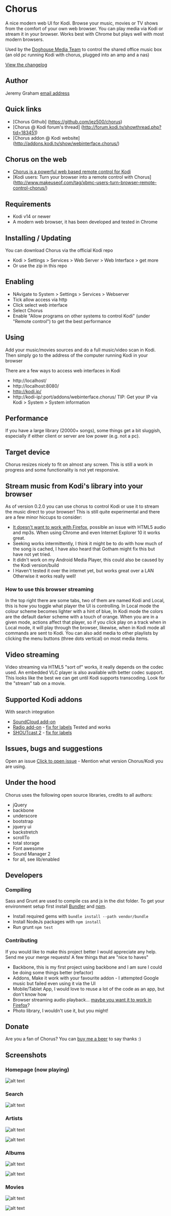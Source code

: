 # Chorus
A nice modern web UI for Kodi. Browse your music, movies or TV shows from the comfort of your
own web browser. You can play media via Kodi or stream it in your browser. Works best with Chrome
but plays well with most modern browsers.

Used by the [Doghouse Media Team](http://dhmedia.com.au) to control the shared office music box
(an old pc running Kodi with chorus, plugged into an amp and a nas)

[View the changelog](https://github.com/jez500/chorus/blob/master/dist/changelog.txt)

## Author
Jeremy Graham
[email address](mail@jez500.com)

## Quick links
- [Chorus Github] (https://github.com/jez500/chorus)
- [Chorus @ Kodi forum's thread] (http://forum.kodi.tv/showthread.php?tid=183451)
- [Chorus addon @ Kodi website] (http://addons.kodi.tv/show/webinterface.chorus/)

## Chorus on the web
- [Chorus is a powerful web based remote control for Kodi](http://lifehacker.com/chorus-is-a-powerful-web-based-remote-control-for-xbmc-1577148641)
- [Kodi users: Turn your browser into a remote control with Chorus] (http://www.makeuseof.com/tag/xbmc-users-turn-browser-remote-control-chorus/)

## Requirements
- Kodi v14 or newer
- A modern web browser, it has been developed and tested in Chrome

## Installing / Updating
You can download Chorus via the official Kodi repo
- Kodi > Settings > Services > Web Server > Web Interface > get more
- Or use the zip in this repo

## Enabling
- NAvigate to System > Settings > Services > Webserver
- Tick allow access via http
- Click select web interface
- Select Chorus
- Enable "Allow programs on other systems to control Kodi" (under "Remote control") to get the best performance

## Using
Add your music/movies sources and do a full music/video scan in Kodi.
Then simply go to the address of the computer running Kodi in your browser

There are a few ways to access web interfaces in Kodi
- http://localhost/
- http://localhost:8080/
- http://kodi.ip/
- http://kodi-ip/:port/addons/webinterface.chorus/
TIP: Get your IP via Kodi > System > System information
     
## Performance
If you have a large library (20000+ songs), some things get a bit sluggish, especially
if either client or server are low power (e.g. not a pc).

## Target device
Chorus resizes nicely to fit on almost any screen. This is still a work in progress and some functionality is not
yet responsive.


## Stream music from Kodi's library into your browser ##
As of version 0.2.0 you can use chorus to control Kodi or use it to stream the music direct to your browser!
This is still quite experimental and there are a few minor hiccups to consider:
- [It doesn't want to work with Firefox](https://github.com/jez500/chorus/issues/5), possible an issue with HTML5 audio and mp3s. When using Chrome and even Internet Explorer 10 it works great.
- Seeking works intermittently, I think it might be to do with how much of the song is cached, I have also heard that Gotham might fix this but have not yet tried.
- It didn't work on my Android Media Player, this could also be caused by the Kodi version/build
- I Haven't tested it over the internet yet, but works great over a LAN
Otherwise it works really well!

### How to use this browser streaming ###
In the top right there are some tabs, two of them are named Kodi and Local, this is how you toggle what player the UI
is controlling.  In Local mode the colour scheme becomes lighter with a hint of blue, In Kodi mode the colors are
the default darker scheme with a touch of orange.  When you are in a given mode, actions affect that player, so if you
click play on a track when in Local mode, it will play through the browser, likewise, when in Kodi mode all commands are
sent to Kodi.  You can also add media to other playlists by clicking the menu buttons (three dots vertical) on most media items.


## Video streaming
Video streaming via HTML5 "sort of" works, it really depends on the codec used. An embedded VLC player is also available with better codec support.
This looks like the best we can get until Kodi supports transcoding. Look for the "stream" tab on a movie.


## Supported Kodi addons
With search integration
- [SoundCloud add-on](http://addons.kodi.tv/show/plugin.audio.soundcloud/)
- [Radio add-on](http://addons.kodi.tv/show/plugin.audio.radio_de/) - [fix for labels](https://github.com/jez500/plugin.audio.radio_de)
Tested and works
- [SHOUTcast 2](http://addons.kodi.tv/show/plugin.audio.shoutcast/) - [fix for labels](https://github.com/jez500/plugin.audio.shoutcast)


## Issues, bugs and suggestions
Open an issue [Click to open issue](https://github.com/jez500/chorus/issues/new) - Mention what version Chorus/Kodi you are using.

## Under the hood
Chorus uses the following open source libraries, credits to all authors:

- jQuery
- backbone
- underscore
- bootstrap
- jquery ui
- backstretch
- scrollTo
- total storage
- Font awesome
- Sound Manager 2
- for all, see lib/enabled

## Developers


### Compiling
Sass and Grunt are used to compile css and js in the dist folder.
To get your environment setup first install [Bundler](http://bundler.io) and [npm](https://www.npmjs.org/).
- Install required gems with `bundle install --path vendor/bundle`
- Install NodeJs packages with `npm install`
- Run grunt `npm test`

### Contributing
If you would like to make this project better I would appreciate any help. Send me your merge requests!
A few things that are "nice to haves"

- Backbone, this is my first project using backbone and I am sure I could be doing some things better (refactor)
- Addons, Make it work with your favourite addon - I attempted Google music but failed even using it via the UI
- Mobile/Tablet App, I would love to reuse a lot of the code as an app, but don't know how
- Browser streaming audio playback... [maybe you want it to work in Firefox](https://github.com/jez500/chorus/issues/5)?
- Photo library, I wouldn't use it, but you might!

## Donate
Are you a fan of Chorus? You can [buy me a beer](https://www.paypal.com/cgi-bin/webscr?cmd=_donations&business=ZCGV976794JHE&lc=AU&item_name=Chorus%20Beer%20Fund&currency_code=AUD&bn=PP%2dDonationsBF%3abtn_donate_SM%2egif%3aNonHosted) to say thanks :)

## Screenshots

### Homepage (now playing)
![alt text](https://raw.githubusercontent.com/jez500/chorus/master/screenshots/home.jpg "Homepage/Now Playing")

### Search
![alt text](https://raw.githubusercontent.com/jez500/chorus/master/screenshots/search.jpg "Search")

### Artists
![alt text](https://raw.githubusercontent.com/jez500/chorus/master/screenshots/artist.jpg "Artists")

![alt text](https://raw.githubusercontent.com/jez500/chorus/master/screenshots/artist1.jpg "Artists Landing")

### Albums
![alt text](https://raw.githubusercontent.com/jez500/chorus/master/screenshots/album.jpg "Albums")

![alt text](https://raw.githubusercontent.com/jez500/chorus/master/screenshots/album1.jpg "Albums landing")

### Movies
![alt text](https://raw.githubusercontent.com/jez500/chorus/master/screenshots/movies.jpg "Movies")

![alt text](https://raw.githubusercontent.com/jez500/chorus/master/screenshots/movie.jpg "Movie")

